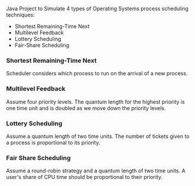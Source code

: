 Java Project to Simulate 4 types of Operating Systems process scheduling techniques:

  * Shortest Remaining-Time Next
  * Multilevel Feedback
  * Lottery Scheduling
  * Fair-Share Scheduling

### Shortest Remaining-Time Next ###
Scheduler considers which process to run on the arrival of a new process.

### Multilevel Feedback ###
Assume four priority levels. The quantum length for the highest priority is one time unit and is doubled as we move down the priority levels.

### Lottery Scheduling ###
Assume a quantum length of two time units. The number of tickets given to a process is proportional to its priority.

### Fair Share Scheduling ###
Assume a round-robin strategy and a quantum length of two time units. A user's share of CPU time should be proportional to their priority.